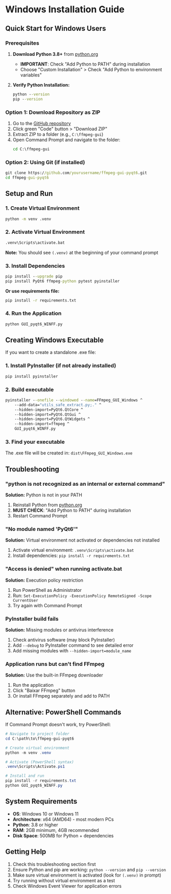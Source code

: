 # Windows Installation Guide

## Quick Start for Windows Users

### Prerequisites
1. **Download Python 3.8+** from [python.org](https://www.python.org/downloads/)
   - **IMPORTANT**: Check "Add Python to PATH" during installation
   - Choose "Custom Installation" > Check "Add Python to environment variables"

2. **Verify Python Installation:**
   ```cmd
   python --version
   pip --version
   ```

### Option 1: Download Repository as ZIP
1. Go to the [GitHub repository](https://github.com/yourusername/ffmpeg-gui-pyqt6)
2. Click green "Code" button > "Download ZIP"
3. Extract ZIP to a folder (e.g., `C:\ffmpeg-gui`)
4. Open Command Prompt and navigate to the folder:
   ```cmd
   cd C:\ffmpeg-gui
   ```

### Option 2: Using Git (if installed)
```cmd
git clone https://github.com/yourusername/ffmpeg-gui-pyqt6.git
cd ffmpeg-gui-pyqt6
```

## Setup and Run

### 1. Create Virtual Environment
```cmd
python -m venv .venv
```

### 2. Activate Virtual Environment
```cmd
.venv\Scripts\activate.bat
```
**Note:** You should see `(.venv)` at the beginning of your command prompt

### 3. Install Dependencies
```cmd
pip install --upgrade pip
pip install PyQt6 ffmpeg-python pytest pyinstaller
```

**Or use requirements file:**
```cmd
pip install -r requirements.txt
```

### 4. Run the Application
```cmd
python GUI_pyqt6_WINFF.py
```

## Creating Windows Executable

If you want to create a standalone .exe file:

### 1. Install PyInstaller (if not already installed)
```cmd
pip install pyinstaller
```

### 2. Build executable
```cmd
pyinstaller --onefile --windowed --name=FFmpeg_GUI_Windows ^
    --add-data="utils_safe_extract.py;." ^
    --hidden-import=PyQt6.QtCore ^
    --hidden-import=PyQt6.QtGui ^
    --hidden-import=PyQt6.QtWidgets ^
    --hidden-import=ffmpeg ^
    GUI_pyqt6_WINFF.py
```

### 3. Find your executable
The .exe file will be created in: `dist\FFmpeg_GUI_Windows.exe`

## Troubleshooting

### "python is not recognized as an internal or external command"
**Solution:** Python is not in your PATH
1. Reinstall Python from [python.org](https://www.python.org/downloads/)
2. **MUST CHECK**: "Add Python to PATH" during installation
3. Restart Command Prompt

### "No module named 'PyQt6'"
**Solution:** Virtual environment not activated or dependencies not installed
1. Activate virtual environment: `.venv\Scripts\activate.bat`
2. Install dependencies: `pip install -r requirements.txt`

### "Access is denied" when running activate.bat
**Solution:** Execution policy restriction
1. Run PowerShell as Administrator
2. Run: `Set-ExecutionPolicy -ExecutionPolicy RemoteSigned -Scope CurrentUser`
3. Try again with Command Prompt

### PyInstaller build fails
**Solution:** Missing modules or antivirus interference
1. Check antivirus software (may block PyInstaller)
2. Add `--debug` to PyInstaller command to see detailed error
3. Add missing modules with `--hidden-import=module_name`

### Application runs but can't find FFmpeg
**Solution:** Use the built-in FFmpeg downloader
1. Run the application
2. Click "Baixar FFmpeg" button
3. Or install FFmpeg separately and add to PATH

## Alternative: PowerShell Commands

If Command Prompt doesn't work, try PowerShell:

```powershell
# Navigate to project folder
cd C:\path\to\ffmpeg-gui-pyqt6

# Create virtual environment
python -m venv .venv

# Activate (PowerShell syntax)
.venv\Scripts\Activate.ps1

# Install and run
pip install -r requirements.txt
python GUI_pyqt6_WINFF.py
```

## System Requirements

- **OS**: Windows 10 or Windows 11
- **Architecture**: x64 (AMD64) - most modern PCs
- **Python**: 3.8 or higher
- **RAM**: 2GB minimum, 4GB recommended
- **Disk Space**: 500MB for Python + dependencies

## Getting Help

1. Check this troubleshooting section first
2. Ensure Python and pip are working: `python --version` and `pip --version`
3. Make sure virtual environment is activated (look for `(.venv)` in prompt)
4. Try running without virtual environment as a test
5. Check Windows Event Viewer for application errors